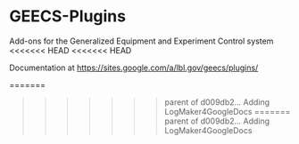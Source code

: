 # GEECS-Plugins
Add-ons for the Generalized Equipment and Experiment Control system
<<<<<<< HEAD
<<<<<<< HEAD

Documentation at 
https://sites.google.com/a/lbl.gov/geecs/plugins/

=======
>>>>>>> parent of d009db2... Adding LogMaker4GoogleDocs
=======
>>>>>>> parent of d009db2... Adding LogMaker4GoogleDocs
